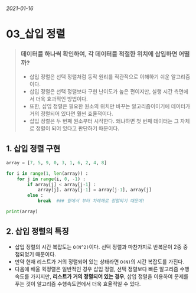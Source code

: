 ###### 2021-01-16

# 03_삽입 정렬

> ### 데이터를 하나씩 확인하여, 각 데이터를 적절한 위치에 삽입하면 어떨까?
>
> - 삽입 정렬은 선택 정렬처럼 동작 원리를 직관적으로 이해하기 쉬운 알고리즘이다.
> - 삽입 정렬은 선택 정렬보다 구현 난이도가 높은 편이지만, 실행 시간 측면에서 더욱 효과적인 방법이다.
> - 또한, 삽입 정렬은 필요한 원소의 위치만 바꾸는 알고리즘이이기에 데이터가 거의 정렬되어 있다면 훨씬 효율적이다.
> - 삽입 정렬은 두 번째 원소부터 시작한다. 왜냐하면 첫 번째 데이터는 그 자체로 정렬이 되어 있다고 판단하기 때문이다.



## 1. 삽입 정렬 구현

```python
array = [7, 5, 9, 0, 3, 1, 6, 2, 4, 8]

for i in range(1, len(array)) :
    for j in range(i, 0, -1) :
        if array[j] < array[j-1] :
            array[j]. array[j-1] = array[j-1], array[j]
        else :
            break  ### 앞에서 부터 차례애로 정렬되기 때문에!

print(array)
```







## 2. 삽입 정렬의 특징

- 삽입 정렬의 시간 복잡도는 `O(N^2)`이다. 선택 정렬과 마찬가지로 반복문이 2중 중첩되었기 때문이다.
- 만약 현재 리스트가 거의 정렬되어 있는 상태라면 `O(N)`의 시간 복잡도를 가진다. 
- 다음에 배울 퀵정렬은 일반적인 경우 삽입 정렬, 선택 정렬보다 빠른 알고리즘 수행 속도를 가지지만, **리스트가 거의 정렬되어 있는 경우**, 삽입 정렬을 이용하여 문제를 푸는 것이 알고리즘 수행속도면에서 더욱 효율적일 수 있다.